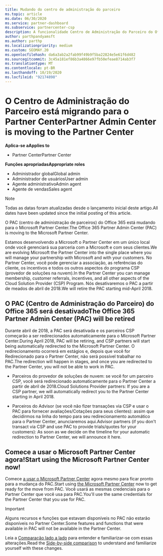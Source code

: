 ```yaml
---
title: Mudando do centro de administração do parceiro
ms.topic: article
ms.date: 06/30/2020
ms.service: partner-dashboard
ms.subservice: partnercenter-csp
description: A funcionalidade Centro de Administração do Parceiro do Office 365 está mudando para o Partner Center. Saiba o que isso significa e como você pode fazer coisas no Partner Center.
author: parthpandyamsft
ms.author: parthp
ms.localizationpriority: medium
ms.custom: SEOMAY.20
ms.openlocfilehash: da6a3ab2a2fab99f49b9f5ba22824e5e61f6d482
ms.sourcegitcommit: 3c45a181ef86b3a4866e97fb50efeae8714ab3f7
ms.translationtype: MT
ms.contentlocale: pt-BR
ms.lasthandoff: 10/19/2020
ms.locfileid: "92174898"
---
```

# <a name="partner-admin-center-is-moving-to-the-partner-center"></a><span data-ttu-id="7a8de-104">O Centro de Administração do Parceiro está migrando para o Partner Center</span><span class="sxs-lookup"><span data-stu-id="7a8de-104">Partner Admin Center is moving to the Partner Center</span></span>

<span data-ttu-id="7a8de-105">**Aplica-se a**</span><span class="sxs-lookup"><span data-stu-id="7a8de-105">**Applies to**</span></span>

- <span data-ttu-id="7a8de-106">Partner Center</span><span class="sxs-lookup"><span data-stu-id="7a8de-106">Partner Center</span></span>

<span data-ttu-id="7a8de-107">**Funções apropriadas**</span><span class="sxs-lookup"><span data-stu-id="7a8de-107">**Appropriate roles**</span></span>
- <span data-ttu-id="7a8de-108">Administrador global</span><span class="sxs-lookup"><span data-stu-id="7a8de-108">Global admin</span></span>
- <span data-ttu-id="7a8de-109">Administrador de usuários</span><span class="sxs-lookup"><span data-stu-id="7a8de-109">User admin</span></span>
- <span data-ttu-id="7a8de-110">Agente administrativo</span><span class="sxs-lookup"><span data-stu-id="7a8de-110">Admin agent</span></span>
- <span data-ttu-id="7a8de-111">Agente de vendas</span><span class="sxs-lookup"><span data-stu-id="7a8de-111">Sales agent</span></span>

> [!NOTE]  
> <span data-ttu-id="7a8de-112">Todas as datas foram atualizadas desde o lançamento inicial deste artigo.</span><span class="sxs-lookup"><span data-stu-id="7a8de-112">All dates have been updated since the initial posting of this article.</span></span>

<span data-ttu-id="7a8de-113">O PAC (centro de administração de parceiros) do Office 365 está mudando para o Microsoft Partner Center.</span><span class="sxs-lookup"><span data-stu-id="7a8de-113">The Office 365 Partner Admin Center (PAC) is moving to the Microsoft Partner Center.</span></span>

<span data-ttu-id="7a8de-114">Estamos desenvolvendo a Microsoft o Partner Center em um único local onde você gerenciará sua parceria com a Microsoft e com seus clientes.</span><span class="sxs-lookup"><span data-stu-id="7a8de-114">We are evolving Microsoft the Partner Center into the single place where you will manage your partnership with Microsoft and with your customers.</span></span> <span data-ttu-id="7a8de-115">No Partner Center, você pode gerenciar a associação, as referências do cliente, os incentivos e todos os outros aspectos do programa CSP (provedor de soluções na nuvem).</span><span class="sxs-lookup"><span data-stu-id="7a8de-115">In the Partner Center you can manage membership, customer referrals, incentives, and all other aspects of the Cloud Solution Provider (CSP) Program.</span></span> <span data-ttu-id="7a8de-116">Nós desativaremos o PAC a partir de meados de abril de 2018.</span><span class="sxs-lookup"><span data-stu-id="7a8de-116">We will retire the PAC starting mid-April 2018.</span></span>

## <a name="the-office-365-partner-admin-center-pac-will-be-retired"></a><span data-ttu-id="7a8de-117">O PAC (Centro de Administração do Parceiro) do Office 365 será desativado</span><span class="sxs-lookup"><span data-stu-id="7a8de-117">The Office 365 Partner Admin Center (PAC) will be retired</span></span>

<span data-ttu-id="7a8de-118">Durante abril de 2018, a PAC será desativada e os parceiros CSP começarão a ser redirecionados automaticamente para o Microsoft Partner Center.</span><span class="sxs-lookup"><span data-stu-id="7a8de-118">During April 2018, PAC will be retiring, and CSP partners will start being automatically redirected to the Microsoft Partner Center.</span></span> <span data-ttu-id="7a8de-119">O redirecionamento ocorrerá em estágios e, depois que você for Redirecionado para o Partner Center, não será possível trabalhar no PAC.</span><span class="sxs-lookup"><span data-stu-id="7a8de-119">The redirection will happen in stages, and once you are redirected to the Partner Center, you will not be able to work in PAC.</span></span> 

- <span data-ttu-id="7a8de-120">Parceiros do provedor de soluções de nuvem: se você for um parceiro CSP, você será redirecionado automaticamente para o Partner Center a partir de abril de 2018.</span><span class="sxs-lookup"><span data-stu-id="7a8de-120">Cloud Solutions Provider partners: If you are a CSP partner, we will automatically redirect you to the Partner Center starting in April 2018.</span></span>

- <span data-ttu-id="7a8de-121">Parceiros do Advisor (se você não fizer transações via CSP e usar o PAC para fornecer avaliações/Cotações para seus clientes): assim que decidirmos na linha do tempo para seu redirecionamento automático para o Partner Center, anunciaremos aqui.</span><span class="sxs-lookup"><span data-stu-id="7a8de-121">Advisor partners (if you don't transact via CSP and use PAC to provide trials/quotes for your customers): As soon as we decide on the timeline for your automatic redirection to Partner Center, we will announce it here.</span></span>

## <a name="start-using-the-microsoft-partner-center-now"></a><span data-ttu-id="7a8de-122">Comece a usar o Microsoft Partner Center agora!</span><span class="sxs-lookup"><span data-stu-id="7a8de-122">Start using the Microsoft Partner Center now!</span></span>

<span data-ttu-id="7a8de-123">Comece [a usar o Microsoft Partner Center](https://partnercenter.microsoft.com/) agora mesmo para ficar pronto para a mudança do PAC.</span><span class="sxs-lookup"><span data-stu-id="7a8de-123">Start using [the Microsoft Partner Center](https://partnercenter.microsoft.com/) now to get ready for the move from PAC.</span></span>  <span data-ttu-id="7a8de-124">Você usará as mesmas credenciais para o Partner Center que você usa para PAC.</span><span class="sxs-lookup"><span data-stu-id="7a8de-124">You'll use the same credentials for the Partner Center that you use for PAC.</span></span>

> [!IMPORTANT]  
> <span data-ttu-id="7a8de-125">Alguns recursos e funções que estavam disponíveis no PAC não estarão disponíveis no Partner Center.</span><span class="sxs-lookup"><span data-stu-id="7a8de-125">Some features and functions that were available in PAC will not be available in the Partner Center.</span></span>

 <span data-ttu-id="7a8de-126">Leia a [Comparação lado a lado](moving-from-pac-to-pc.md) para entender e familiarizar-se com essas alterações.</span><span class="sxs-lookup"><span data-stu-id="7a8de-126">Read the [Side-by-side comparison](moving-from-pac-to-pc.md) to understand and familiarize yourself with these changes.</span></span> 